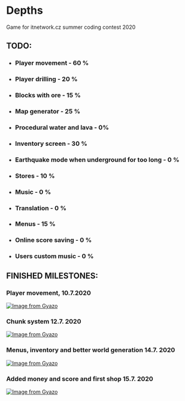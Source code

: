 # Depths

Game for itnetwork.cz summer coding contest 2020

## TODO:
- ### Player movement - 60 %
- ### Player drilling - 20 %
- ### Blocks with ore - 15 %
- ### Map generator - 25 %
- ### Procedural water and lava - 0%
- ### Inventory screen - 30 %
- ### Earthquake mode when underground for too long - 0 %
- ### Stores - 10 %
- ### Music - 0 %
- ### Translation - 0 %
- ### Menus - 15 %
- ### Online score saving - 0 %
- ### Users custom music - 0 %


## FINISHED MILESTONES:
### Player movement, 10.7.2020
[![Image from Gyazo](https://i.gyazo.com/d38638164b5c2c3a9d511246ca84c409.gif)](https://gyazo.com/d38638164b5c2c3a9d511246ca84c409)

### Chunk system 12.7. 2020
[![Image from Gyazo](https://i.gyazo.com/5902a7f2e57cff661d256ed87862982a.gif)](https://gyazo.com/5902a7f2e57cff661d256ed87862982a)

### Menus, inventory and better world generation 14.7. 2020
[![Image from Gyazo](https://i.gyazo.com/8e36bf28971d37fc6fc3975ee5a23f0d.gif)](https://gyazo.com/8e36bf28971d37fc6fc3975ee5a23f0d)

### Added money and score and first shop 15.7. 2020
[![Image from Gyazo](https://i.gyazo.com/909c2b5c0f79569f464a592adc719c11.gif)](https://gyazo.com/909c2b5c0f79569f464a592adc719c11)
